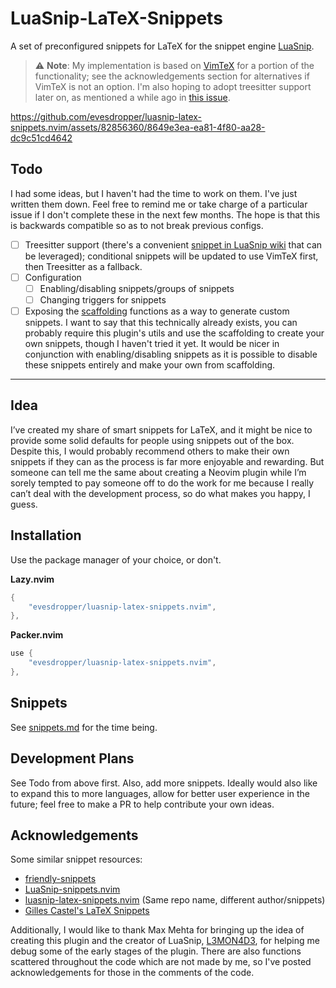 # LuaSnip-LaTeX-Snippets

A set of preconfigured snippets for LaTeX for the snippet engine [LuaSnip](https://github.com/L3MON4D3/LuaSnip).

> ⚠️ **Note**: My implementation is based on [VimTeX](https://github.com/lervag/vimtex) for a portion of the functionality; see the acknowledgements section for alternatives if VimTeX is not an option. I'm also hoping to adopt treesitter support later on, as mentioned a while ago in [this issue](https://github.com/evesdropper/luasnip-latex-snippets.nvim/issues/1).

https://github.com/evesdropper/luasnip-latex-snippets.nvim/assets/82856360/8649e3ea-ea81-4f80-aa28-dc9c51cd4642

## Todo
I had some ideas, but I haven't had the time to work on them. I've just written them down. Feel free to remind me or take charge of a particular issue if I don't complete these in the next few months. The hope is that this is backwards compatible so as to not break previous configs.
- [ ] Treesitter support (there's a convenient [snippet in LuaSnip wiki](https://github.com/L3MON4D3/LuaSnip/wiki/Misc#mathematical-context-detection-for-conditional-expansion-without-relying-on-vimtexs-in_mathzone) that can be leveraged); conditional snippets will be updated to use VimTeX first, then Treesitter as a fallback.
- [ ] Configuration
    - [ ] Enabling/disabling snippets/groups of snippets
    - [ ] Changing triggers for snippets
- [ ] Exposing the [scaffolding](./lua/luasnip-latex-snippets/luasnippets/tex/utils/scaffolding.lua) functions as a way to generate custom snippets. I want to say that this technically already exists, you can probably require this plugin's utils and use the scaffolding to create your own snippets, though I haven't tried it yet. It would be nicer in conjunction with enabling/disabling snippets as it is possible to disable these snippets entirely and make your own from scaffolding.

---

## Idea
I’ve created my share of smart snippets for LaTeX, and it might be nice to provide some solid defaults for people using snippets out of the box. Despite this, I would probably recommend others to make their own snippets if they can as the process is far more enjoyable and rewarding. But someone can tell me the same about creating a Neovim plugin while I’m sorely tempted to pay someone off to do the work for me because I really can’t deal with the development process, so do what makes you happy, I guess.


## Installation

Use the package manager of your choice, or don't.

**Lazy.nvim**
```lua
{
    "evesdropper/luasnip-latex-snippets.nvim",
},
```

**Packer.nvim**
```lua
use {
    "evesdropper/luasnip-latex-snippets.nvim",
},
```

## Snippets
See [snippets.md](./snippets.md) for the time being.

## Development Plans

See Todo from above first. Also, add more snippets. Ideally would also like to expand this to more languages, allow for better user experience in the future; feel free to make a PR to help contribute your own ideas.

## Acknowledgements
Some similar snippet resources:
- [friendly-snippets](https://github.com/rafamadriz/friendly-snippets/)
- [LuaSnip-snippets.nvim](https://github.com/molleweide/LuaSnip-snippets.nvim)
- [luasnip-latex-snippets.nvim](https://github.com/iurimateus/luasnip-latex-snippets.nvim) (Same repo name, different author/snippets)
- [Gilles Castel's LaTeX Snippets](https://github.com/gillescastel/latex-snippets)

Additionally, I would like to thank Max Mehta for bringing up the idea of creating this plugin and the creator of LuaSnip, [L3MON4D3](https://github.com/L3MON4D3), for helping me debug some of the early stages of the plugin. There are also functions scattered throughout the code which are not made by me, so I've posted acknowledgements for those in the comments of the code.
